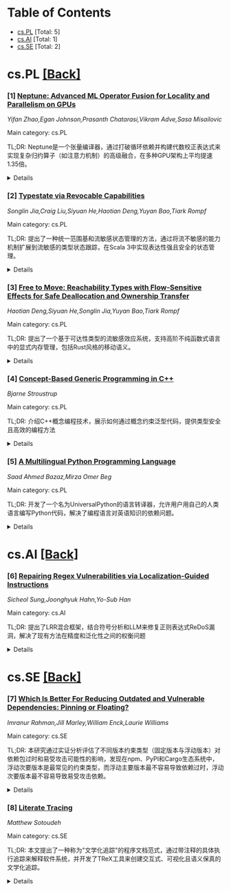 <div id=toc></div>

# Table of Contents

- [cs.PL](#cs.PL) [Total: 5]
- [cs.AI](#cs.AI) [Total: 1]
- [cs.SE](#cs.SE) [Total: 2]


<div id='cs.PL'></div>

# cs.PL [[Back]](#toc)

### [1] [Neptune: Advanced ML Operator Fusion for Locality and Parallelism on GPUs](https://arxiv.org/abs/2510.08726)
*Yifan Zhao,Egan Johnson,Prasanth Chatarasi,Vikram Adve,Sasa Misailovic*

Main category: cs.PL

TL;DR: Neptune是一个张量编译器，通过打破循环依赖并构建代数校正表达式来实现复杂归约算子（如注意力机制）的高级融合，在多种GPU架构上平均提速1.35倍。


<details>
  <summary>Details</summary>
Motivation: 现有张量编译器难以融合涉及循环依赖的复杂归约计算，如注意力机制，这限制了深度学习算子的优化效果。

Method: Neptune采用新的高级算子融合方法，故意打破某些现有依赖关系，并通过构建代数校正表达式来确保内核产生正确结果。

Result: 在10个注意力基准测试中，Neptune从简单注意力代码和高级调度模板出发，在NVIDIA和AMD的4种GPU架构上平均比最佳替代方案快1.35倍。

Conclusion: Neptune证明了其高级算子融合方法对深度学习工作负载的有效性，特别是在处理复杂归约计算方面优于现有编译器。

Abstract: Operator fusion has become a key optimization for deep learning, which
combines multiple deep learning operators to improve data reuse and reduce
global memory transfers. However, existing tensor compilers struggle to fuse
complex reduction computations involving loop-carried dependencies, such as
attention mechanisms.
  The paper introduces Neptune, a tensor compiler for advanced operator fusion
for sequences of reduction operators. Neptune presents a new approach for
advanced operator fusion, which intentionally breaks some existing dependencies
and compensates by constructing algebraic correction expressions that allow the
kernel to produce the correct result.
  On ten attention-based benchmarks, Neptune, starting from simple attention
code and a high-level scheduling template, outperforms existing compilers like
Triton, TVM, and FlexAttention, including Triton-based implementations of
FlashAttention. Across four different GPU architectures from NVIDIA and AMD,
Neptune-generated kernels have average speedup of $1.35\times$ over the next
best alternative, demonstrating its effectiveness for deep learning workloads.

</details>


### [2] [Typestate via Revocable Capabilities](https://arxiv.org/abs/2510.08889)
*Songlin Jia,Craig Liu,Siyuan He,Haotian Deng,Yuyan Bao,Tiark Rompf*

Main category: cs.PL

TL;DR: 提出了一种统一范围基和流敏感状态管理的方法，通过将流不敏感的能力机制扩展到流敏感的类型状态跟踪，在Scala 3中实现表达性强且安全的状态管理。


<details>
  <summary>Details</summary>
Motivation: 解决状态资源管理中的安全性和表达性挑战，平衡范围基构造的易推理性和流敏感管理的细粒度控制，避免复杂的类型状态分析和显式状态跟踪负担。

Method: 扩展流不敏感能力机制到流敏感类型状态跟踪，将能力生命周期与词法范围解耦，允许函数以流敏感方式提供、撤销和返回能力，基于Scala 3的路径依赖类型和隐式解析实现。

Result: 开发了Scala 3编译器扩展原型，支持文件操作、高级锁定协议、DOM构建和会话类型等多种状态模式，实现了简洁、静态安全且表达性强的类型状态编程。

Conclusion: 证明通过最小化扩展现有基于能力的语言，可以实现表达性强且安全的状态管理，为更健壮和符合人体工程学的状态编程铺平道路。

Abstract: Managing stateful resources safely and expressively is a longstanding
challenge in programming languages, especially in the presence of aliasing.
While scope-based constructs such as Java's synchronized blocks offer ease of
reasoning, they restrict expressiveness and parallelism. Conversely,
imperative, flow-sensitive management enables fine-grained control but demands
sophisticated typestate analyses and often burdens programmers with explicit
state tracking.
  In this work, we present a novel approach that unifies the strengths of both
paradigms by extending flow-insensitive capability mechanisms into
flow-sensitive typestate tracking. Our system decouples capability lifetimes
from lexical scopes, allowing functions to provide, revoke, and return
capabilities in a flow-sensitive manner, based on the existing mechanisms
explored for the safety and ergonomics of scoped capability programming.
  We implement our approach as an extension to the Scala 3 compiler, leveraging
path-dependent types and implicit resolution to enable concise, statically
safe, and expressive typestate programming. Our prototype generically supports
a wide range of stateful patterns, including file operations, advanced locking
protocols, DOM construction, and session types. This work demonstrates that
expressive and safe typestate management can be achieved with minimal
extensions to existing capability-based languages, paving the way for more
robust and ergonomic stateful programming.

</details>


### [3] [Free to Move: Reachability Types with Flow-Sensitive Effects for Safe Deallocation and Ownership Transfer](https://arxiv.org/abs/2510.08939)
*Haotian Deng,Siyuan He,Songlin Jia,Yuyan Bao,Tiark Rompf*

Main category: cs.PL

TL;DR: 提出了一个基于可达性类型的流敏感效应系统，支持高阶不纯函数式语言中的显式内存管理，包括Rust风格的移动语义。


<details>
  <summary>Details</summary>
Motivation: 将基于可达性的推理与显式资源控制相结合，推进高阶函数式语言中安全手动内存管理的技术水平。

Method: 使用多态的use和kill效应来记录引用如何被读取、写入、转移和释放，通过限定符跟踪每个资源的操作，无需区域或线性性。

Result: 系统能够表达所有权转移、上下文新鲜度和破坏性更新，验证了释放后使用安全性，所有元理论结果都已机械化证明。

Conclusion: 该贡献整合了可达性推理与显式资源控制，为高阶函数式语言的安全手动内存管理提供了先进解决方案。

Abstract: We present a flow-sensitive effect system for reachability types that
supports explicit memory management, including Rust-style move semantics, in
higher-order impure functional languages. Our system refines the existing
reachability qualifier with polymorphic \emph{use} and \emph{kill} effects that
record how references are read, written, transferred, and deallocated. The
effect discipline tracks operations performed on each resource using
qualifiers, enabling the type system to express ownership transfer, contextual
freshness, and destructive updates without regions or linearity. We formalize
the calculus, its typing and effect rules, and a compositional operational
semantics that validates use-after-free safety. All metatheoretic results,
including preservation, progress, and effect soundness, are mechanized. The
system models idioms such as reference deallocation, move semantics, reference
swapping, while exposing precise safety guarantee. Together, these
contributions integrate reachability-based reasoning with explicit resource
control, advancing the state of the art in safe manual memory management for
higher-order functional languages.

</details>


### [4] [Concept-Based Generic Programming in C++](https://arxiv.org/abs/2510.08969)
*Bjarne Stroustrup*

Main category: cs.PL

TL;DR: 介绍C++概念编程技术，展示如何通过概念约束泛型代码，提供类型安全且高效的编程方法


<details>
  <summary>Details</summary>
Motivation: 展示C++概念编程的实用性和基本原理，说明概念如何作为C++泛型编程的核心机制，提供类型系统扩展和约束表达

Method: 使用概念编程技术，构建简单类型系统来消除窄化转换并提供范围检查，通过用户定义的概念扩展类型系统

Result: 实现了无额外符号或运行时开销的类型安全编程，展示了概念在C++泛型编程中的实用价值

Conclusion: 概念是C++泛型编程的集成部分，支持通用编程和泛型编程的统一表示，提供了强大的类型约束和扩展能力

Abstract: We present programming techniques to illustrate the facilities and principles
of C++ generic programming using concepts. Concepts are C++'s way to express
constraints on generic code. As an initial example, we provide a simple type
system that eliminates narrowing conversions and provides range checking
without unnecessary notational or run-time overheads. Concepts are used
throughout to provide user-defined extensions to the type system. The aim is to
show their utility and the fundamental ideas behind them, rather than to
provide a detailed or complete explanation of C++'s language support for
generic programming or the extensive support provided by the standard library.
Generic programming is an integral part of C++, rather than an isolated
sub-language. In particular, key facilities support general programming as well
as generic programming (e.g., uniform notation for types, lambdas, variadic
templates, and C++26 static reflection). Finally, we give design rationales and
origins for key parts of the concept design, including use patterns, the
relationship to Object-Oriented Programming, value arguments, notation, concept
type-matching, and definition checking.

</details>


### [5] [A Multilingual Python Programming Language](https://arxiv.org/abs/2510.09591)
*Saad Ahmed Bazaz,Mirza Omer Beg*

Main category: cs.PL

TL;DR: 开发了一个名为UniversalPython的语言转译器，允许用户用自己的人类语言编写Python代码，解决了编程语言对英语知识的依赖问题。


<details>
  <summary>Details</summary>
Motivation: 现有编程语言都要求英语知识，这对许多没有时间和金钱学习英语的新手构成了主要障碍。研究表明人们用母语学习效果更好。

Method: 在Python编程语言之上构建语言转译器，能够将其他人类语言编写的代码转换为Python代码，并以乌尔都语Python为例进行演示。

Result: 成功创建了"乌尔都语Python"，证明了该转译器的可行性。转译器源代码已开源。

Conclusion: 该转译器有潜力扩展到更多人类语言，从而增加编程的可及性，降低学习门槛。

Abstract: All widely used and useful programming languages have a common problem. They
restrict entry on the basis of knowledge of the English language. The lack of
knowledge of English poses a major hurdle to many newcomers who do not have the
resources, in terms of time and money, to learn the English language. Studies
show that people learn better in their own language. Therefore, we propose a
language transpiler built on top of the Python programming language, called
UniversalPython, which allows one to write Python in their own human language.
We demonstrate the ability to create an "Urdu Python" with this transpiler. In
the future, we aim to scale the language to encapsulate more human languages to
increase the availability of programming. The source code for this transpiler
is open-source, and available at
https://github.com/universalpython/universalpython

</details>


<div id='cs.AI'></div>

# cs.AI [[Back]](#toc)

### [6] [Repairing Regex Vulnerabilities via Localization-Guided Instructions](https://arxiv.org/abs/2510.09037)
*Sicheol Sung,Joonghyuk Hahn,Yo-Sub Han*

Main category: cs.AI

TL;DR: 提出了LRR混合框架，结合符号分析和LLM来修复正则表达式ReDoS漏洞，解决了现有方法在精度和泛化性之间的权衡问题


<details>
  <summary>Details</summary>
Motivation: 正则表达式在现代计算中广泛应用，但存在ReDoS漏洞。现有修复方法面临两难：符号方法精确但无法处理复杂模式，LLM泛化性强但可靠性不足

Method: LRR混合框架：首先用确定性符号模块定位易受攻击的子模式，然后调用LLM为隔离片段生成语义等效的修复

Result: 成功解决了规则修复无法处理的复杂案例，避免了纯LLM方法的语义错误，修复率比最先进方法提高了15.4%

Conclusion: LRR提供了一种经过验证的自动化修复方法学，有效结合了符号分析的可靠性和LLM的泛化能力

Abstract: Regular expressions (regexes) are foundational to modern computing for
critical tasks like input validation and data parsing, yet their ubiquity
exposes systems to regular expression denial of service (ReDoS), a
vulnerability requiring automated repair methods. Current approaches, however,
are hampered by a trade-off. Symbolic, rule-based system are precise but fails
to repair unseen or complex vulnerability patterns. Conversely, large language
models (LLMs) possess the necessary generalizability but are unreliable for
tasks demanding strict syntactic and semantic correctness. We resolve this
impasse by introducing a hybrid framework, localized regex repair (LRR),
designed to harness LLM generalization while enforcing reliability. Our core
insight is to decouple problem identification from the repair process. First, a
deterministic, symbolic module localizes the precise vulnerable subpattern,
creating a constrained and tractable problem space. Then, the LLM invoked to
generate a semantically equivalent fix for this isolated segment. This combined
architecture successfully resolves complex repair cases intractable for
rule-based repair while avoiding the semantic errors of LLM-only approaches.
Our work provides a validated methodology for solving such problems in
automated repair, improving the repair rate by 15.4%p over the
state-of-the-art. Our code is available at https://github.com/cdltlehf/LRR.

</details>


<div id='cs.SE'></div>

# cs.SE [[Back]](#toc)

### [7] [Which Is Better For Reducing Outdated and Vulnerable Dependencies: Pinning or Floating?](https://arxiv.org/abs/2510.08609)
*Imranur Rahman,Jill Marley,William Enck,Laurie Williams*

Main category: cs.SE

TL;DR: 本研究通过实证分析评估了不同版本约束类型（固定版本与浮动版本）对依赖包过时和易受攻击可能性的影响，发现在npm、PyPI和Cargo生态系统中，浮动次要版本是最常见的约束类型，而浮动主要版本最不容易导致依赖过时，浮动次要版本最不容易导致易受攻击依赖。


<details>
  <summary>Details</summary>
Motivation: 开发者在依赖管理时需要在固定版本（防止破坏性变更但需手动管理）和浮动版本（自动获取修复但存在风险）之间权衡。安全实践者推荐固定版本以防止供应链攻击，但这可能导致依赖过时。目前缺乏关于不同版本约束类型对依赖状态影响的实证研究。

Method: 首先识别npm、PyPI和Cargo生态系统中依赖版本约束的使用趋势和变更模式，然后使用生存分析对依赖状态转换进行建模，评估固定版本与其他约束类型相比导致依赖过时或易受攻击的可能性。

Result: 在过时和易受攻击的依赖中，最常用的版本约束类型是浮动次要版本，固定版本次之。浮动主要版本最不容易导致依赖过时，浮动次要版本最不容易导致易受攻击依赖。

Conclusion: 研究结果为开发者选择依赖版本约束提供了实证依据，帮助他们在安全性和更新便利性之间做出更明智的权衡。

Abstract: Developers consistently use version constraints to specify acceptable
versions of the dependencies for their project. \emph{Pinning} dependencies can
reduce the likelihood of breaking changes, but comes with a cost of manually
managing the replacement of outdated and vulnerable dependencies. On the other
hand, \emph{floating} can be used to automatically get bug fixes and security
fixes, but comes with the risk of breaking changes. Security practitioners
advocate \emph{pinning} dependencies to prevent against software supply chain
attacks, e.g., malicious package updates. However, since \emph{pinning} is the
tightest version constraint, \emph{pinning} is the most likely to result in
outdated dependencies. Nevertheless, how the likelihood of becoming outdated or
vulnerable dependencies changes across version constraint types is unknown. The
goal of this study is to aid developers in making an informed dependency
version constraint choice by empirically evaluating the likelihood of
dependencies becoming outdated or vulnerable across version constraint types at
scale. In this study, we first identify the trends in dependency version
constraint usage and the patterns of version constraint type changes made by
developers in the npm, PyPI, and Cargo ecosystems. We then modeled the
dependency state transitions using survival analysis and estimated how the
likelihood of becoming outdated or vulnerable changes when using \emph{pinning}
as opposed to the rest of the version constraint types. We observe that among
outdated and vulnerable dependencies, the most commonly used version constraint
type is \emph{floating-minor}, with \emph{pinning} being the next most common.
We also find that \emph{floating-major} is the least likely to result in
outdated and \emph{floating-minor} is the least likely to result in vulnerable
dependencies.

</details>


### [8] [Literate Tracing](https://arxiv.org/abs/2510.09073)
*Matthew Sotoudeh*

Main category: cs.SE

TL;DR: 本文提出了一种称为"文学化追踪"的程序文档范式，通过带注释的具体执行追踪来解释软件系统，并开发了TReX工具来创建交互式、可视化且语义保真的文学化追踪。


<details>
  <summary>Details</summary>
Motivation: 随着计算机系统变得更大更复杂，系统专家需要向新手解释程序工作原理。现有代码注释缺乏全局上下文，设计文档又缺乏与代码的具体连接，因此需要一种更好的文档方法。

Method: 采用文学化追踪范式，通过带注释的具体执行追踪来解释软件系统。开发了TReX工具，能够创建交互式、可视化且保证与程序语义一致的追踪文档。

Result: 使用TReX工具成功为大型系统软件（包括Linux内核、Git源代码控制系统和GCC编译器）的组件编写了文学化追踪文档。

Conclusion: 文学化追踪是一种有效的程序文档方法，能够弥补代码注释和设计文档的不足，通过具体的执行追踪提供更直观的系统理解。

Abstract: As computer systems grow ever larger and more complex, a crucial task in
software development is for one person (the system expert) to communicate to
another (the system novice) how a certain program works. This paper reports on
the author's experiences with a paradigm for program documentation that we call
literate tracing. A literate trace explains a software system using annotated,
concrete execution traces of the system. Literate traces complement both
in-code comments (which often lack global context) and out-of-band design docs
(which often lack a concrete connection to the code). We also describe TReX,
our tool for making literate traces that are interactive, visual, and
guaranteed by construction to be faithful to the program semantics. We have
used TReX to write literate traces explaining components of large systems
software including the Linux kernel, Git source control system, and GCC
compiler.

</details>
